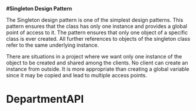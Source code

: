 **#Singleton Design Pattern**

The Singleton design pattern is one of the simplest design patterns. This pattern ensures that the class has only one instance and provides a global point of access to it. The pattern ensures that only one object of a specific class is ever created. All further references to objects of the singleton class refer to the same underlying instance.

There are situations in a project where we want only one instance of the object to be created and shared among the clients. No client can create an instance from outside. It is more appropriate than creating a global variable since it may be copied and lead to multiple access points.

# DepartmentAPI
